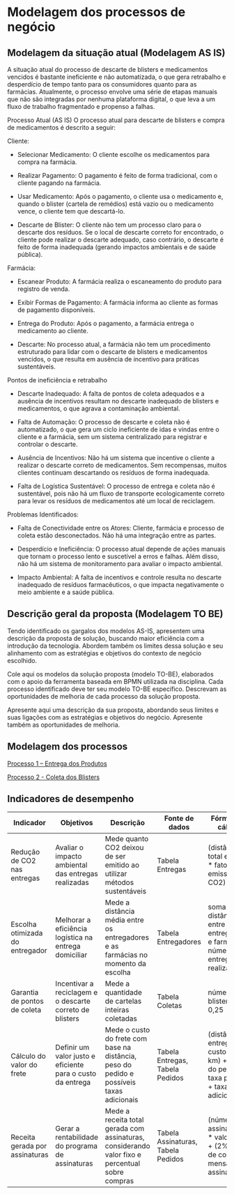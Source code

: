 # Modelagem dos processos de negócio

## Modelagem da situação atual (Modelagem AS IS)

A situação atual do processo de descarte de blisters e medicamentos vencidos é bastante ineficiente e não automatizada, o que gera retrabalho e desperdício de tempo tanto para os consumidores quanto para as farmácias. Atualmente, o processo envolve uma série de etapas manuais que não são integradas por nenhuma plataforma digital, o que leva a um fluxo de trabalho fragmentado e propenso a falhas.

Processo Atual (AS IS)
O processo atual para descarte de blisters e compra de medicamentos é descrito a seguir:

Cliente:

- Selecionar Medicamento: O cliente escolhe os medicamentos para compra na farmácia.

- Realizar Pagamento: O pagamento é feito de forma tradicional, com o cliente pagando na farmácia.

- Usar Medicamento: Após o pagamento, o cliente usa o medicamento e, quando o blister (cartela de remédios) está vazio ou o medicamento vence, o cliente tem que descartá-lo.

- Descarte de Blister: O cliente não tem um processo claro para o descarte dos resíduos. Se o local de descarte correto for encontrado, o cliente pode realizar o descarte adequado, caso contrário, o descarte é feito de forma inadequada (gerando impactos ambientais e de saúde pública).

Farmácia:

- Escanear Produto: A farmácia realiza o escaneamento do produto para registro de venda.

- Exibir Formas de Pagamento: A farmácia informa ao cliente as formas de pagamento disponíveis.

- Entrega do Produto: Após o pagamento, a farmácia entrega o medicamento ao cliente.

- Descarte: No processo atual, a farmácia não tem um procedimento estruturado para lidar com o descarte de blisters e medicamentos vencidos, o que resulta em ausência de incentivo para práticas sustentáveis.

Pontos de ineficiência e retrabalho
- Descarte Inadequado: A falta de pontos de coleta adequados e a ausência de incentivos resultam no descarte inadequado de blisters e medicamentos, o que agrava a contaminação ambiental.

- Falta de Automação: O processo de descarte e coleta não é automatizado, o que gera um ciclo ineficiente de idas e vindas entre o cliente e a farmácia, sem um sistema centralizado para registrar e controlar o descarte.

- Ausência de Incentivos: Não há um sistema que incentive o cliente a realizar o descarte correto de medicamentos. Sem recompensas, muitos clientes continuam descartando os resíduos de forma inadequada.

- Falta de Logística Sustentável: O processo de entrega e coleta não é sustentável, pois não há um fluxo de transporte ecologicamente correto para levar os resíduos de medicamentos até um local de reciclagem.

Problemas Identificados:
- Falta de Conectividade entre os Atores: Cliente, farmácia e processo de coleta estão desconectados. Não há uma integração entre as partes.

- Desperdício e Ineficiência: O processo atual depende de ações manuais que tornam o processo lento e suscetível a erros e falhas. Além disso, não há um sistema de monitoramento para avaliar o impacto ambiental.

- Impacto Ambiental: A falta de incentivos e controle resulta no descarte inadequado de resíduos farmacêuticos, o que impacta negativamente o meio ambiente e a saúde pública.

## Descrição geral da proposta (Modelagem TO BE)

Tendo identificado os gargalos dos modelos AS-IS, apresentem uma descrição da proposta de solução, buscando maior eficiência com a introdução da tecnologia. Abordem também os limites dessa solução e seu alinhamento com as estratégias e objetivos do contexto de negócio escolhido.

Cole aqui os modelos da solução proposta (modelo TO-BE), elaborados com o apoio da ferramenta baseada em BPMN utilizada na disciplina. Cada processo identificado deve ter seu modelo TO-BE específico. Descrevam as oportunidades de melhoria de cada processo da solução proposta.

Apresente aqui uma descrição da sua proposta, abordando seus limites e suas ligações com as estratégias e objetivos do negócio. Apresente também as oportunidades de melhoria.

## Modelagem dos processos

[Processo 1 – Entrega dos Produtos](./processes/processo-1-nome-do-processo.md "Detalhamento do processo 1.")

[Processo 2 - Coleta dos Blisters](./processes/processo-2-nome-do-processo.md "Detalhamento do processo 2.")


## Indicadores de desempenho

| **Indicador** | **Objetivos** | **Descrição** | **Fonte de dados** | **Fórmula de cálculo** |
| ---           | ---           | ---           | ---             | ---             |
| Redução de CO2 nas entregas | Avaliar o impacto ambiental das entregas realizadas | Mede quanto CO2 deixou de ser emitido ao utilizar métodos sustentáveis | Tabela Entregas | (distância total evitada * fator de emissão de CO2) |
| Escolha otimizada do entregador | Melhorar a eficiência logística na entrega domiciliar| Mede a distância média entre os entregadores e as farmácias no momento da escolha | Tabela Entregadores | soma das distâncias entre entregadores e farmácias / número de entregas realizadas |
| Garantia de pontos de coleta | Incentivar a reciclagem e o descarte correto de blisters | Mede a quantidade de cartelas inteiras coletadas | Tabela Coletas | número de blisters * 0,25 |
| Cálculo do valor do frete | Definir um valor justo e eficiente para o custo da entrega| Mede o custo do frete com base na distância, peso do pedido e possíveis taxas adicionais | Tabela Entregas, Tabela Pedidos | (distância da entrega * custo por km) + (peso do pedido * taxa por kg) + taxas adicionais |
| Receita gerada por assinaturas | Gerar a rentabilidade do programa de assinaturas | Mede a receita total gerada com assinaturas, considerando valor fixo e percentual sobre compras | Tabela Assinaturas, Tabela Pedidos | (número de assinaturas * valor fixo) + (2% * total de compras mensais dos assinantes) |

